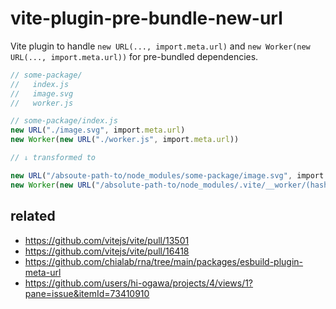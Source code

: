# vite-plugin-pre-bundle-new-url

Vite plugin to handle `new URL(..., import.meta.url)` and `new Worker(new URL(..., import.meta.url))`
for pre-bundled dependencies.

```ts
// some-package/
//   index.js
//   image.svg
//   worker.js

// some-package/index.js
new URL("./image.svg", import.meta.url)
new Worker(new URL("./worker.js", import.meta.url))

// ⇓ transformed to

new URL("/absoute-path-to/node_modules/some-package/image.svg", import.meta.url)
new Worker(new URL("/absolute-path-to/node_modules/.vite/__worker/(hash).js", import.meta.url))
```

## related

- https://github.com/vitejs/vite/pull/13501
- https://github.com/vitejs/vite/pull/16418
- https://github.com/chialab/rna/tree/main/packages/esbuild-plugin-meta-url
- https://github.com/users/hi-ogawa/projects/4/views/1?pane=issue&itemId=73410910
